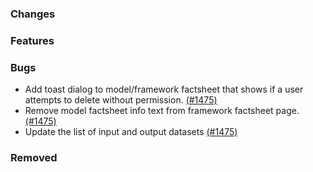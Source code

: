 <!--
SPDX-FileCopyrightText: 2025 Adel Memariani <adel.memariani@ovgu.de>
SPDX-FileCopyrightText: 2025 Jonas Huber <jonas.huber@rl-institut.de>

SPDX-License-Identifier: CC0-1.0
-->

### Changes

### Features

### Bugs

- Add toast dialog to model/framework factsheet that shows if a user attempts to delete without permission. [(#1475)](https://github.com/OpenEnergyPlatform/oeplatform/pull/1475)
- Remove model factsheet info text from framework factsheet page. [(#1475)](https://github.com/OpenEnergyPlatform/oeplatform/pull/1475)
- Update the list of input and output datasets [(#1475)](https://github.com/OpenEnergyPlatform/oeplatform/pull/1475)

### Removed

